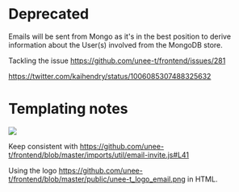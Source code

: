 # Deprecated

Emails will be sent from Mongo as it's in the best position to derive
information about the User(s) involved from the MongoDB store.


Tackling the issue https://github.com/unee-t/frontend/issues/281

https://twitter.com/kaihendry/status/1006085307488325632

# Templating notes

<img src="https://s.natalian.org/2018-06-11/invite.png">

Keep consistent with https://github.com/unee-t/frontend/blob/master/imports/util/email-invite.js#L41

Using the logo https://github.com/unee-t/frontend/blob/master/public/unee-t_logo_email.png in HTML.
